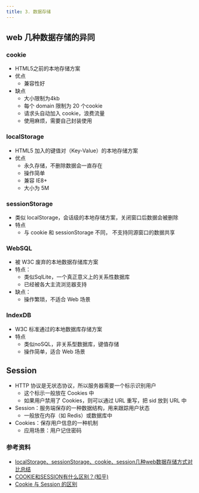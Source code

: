```yaml
---
title: 3. 数据存储
---
```


## web 几种数据存储的异同
### cookie
- HTML5之前的本地存储方案
- 优点
    - 兼容性好
- 缺点
    - 大小限制为4kb
    - 每个 domain 限制为 20 个cookie
    - 请求头自动加入 cookie，浪费流量
    - 使用麻烦，需要自己封装使用

### localStorage
- HTML5 加入的键值对（Key-Value）的本地存储方案
- 优点
    - 永久存储，不删除数据会一直存在
    - 操作简单
    - 兼容 IE8+
    - 大小为 5M

### sessionStorage
- 类似 localStorage，会话级的本地存储方案，关闭窗口后数据会被删除
- 特点
    - 与 cookie 和 sessionStorage 不同， 不支持同源窗口的数据共享

### WebSQL
- 被 W3C 废弃的本地数据存储库方案
- 特点：
    - 类似SqlLite，一个真正意义上的关系性数据库
    - 已经被各大主流浏览器支持
- 缺点：
    - 操作繁琐，不适合 Web 场景

### IndexDB
- W3C 标准通过的本地数据库存储方案
- 特点
    - 类似noSQL，非关系型数据库，键值存储
    - 操作简单，适合 Web 场景

## Session
- HTTP 协议是无状态协议，所以服务器需要一个标示识别用户
    - 这个标示一般放在 Cookies 中
    - 如果用户禁用了 Cookies，则可以通过 URL 重写，把 sid 放到 URL 中
- Session：服务端保存的一种数据结构，用来跟踪用户状态
    - 一般放在内存（如 Redis）或数据库中
- Cookies：保存用户信息的一种机制
    - 应用场景：用户记住密码

### 参考资料
- [localStorage、sessionStorage、cookie、session几种web数据存储方式对比总结](https://juejin.im/post/5dc2415e6fb9a04a5d586590)
- [COOKIE和SESSION有什么区别？(知乎)
](https://www.zhihu.com/question/19786827)
- [Cookie 与 Session 的区别](https://juejin.im/entry/5766c29d6be3ff006a31b84e)

